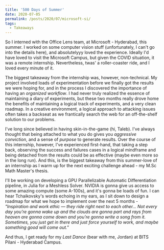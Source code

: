 ```yaml
---
title: '500 Days of Summer'
date: 2020-07-05
permalink: /posts/2020/07/microsoft-si/
tags:
  - Takeaways
---
```


So I interned with the Office Lens team, at Microsoft - Hyderabad, this summer. I worked on some computer vision stuff (unfortunately, I can't go into the details here), and absolutelyyy loved the experience. Ideally I'd have loved to visit the Microsoft Campus, but given the COVID situation, it was a remote internship. Nevertheless, twas' a roller-coaster ride, and I loved every minute of it.

The biggest takeaway from the internship was, however, non-technical. My project involved loads of experimentation before we finally got the results we were hoping for, and in the process I discovered the importance of having an _organized workflow_. I had never truly realized the essence of maintaining a diary of experiments, but these two months really drove home the benefits of maintaining a logical track of experiments, and a very clean roadmap. In a creative environment, a logical approach to attacking issues often takes a backseat as we frantically search the web for an off-the-shelf solution to our problems. 

I've long since believed in having skin-in-the-game (hi, Taleb). I've always thought that being attached to what you do gives you _aggressive conviction_, and a sense of _purpose_ to generate results. Over the course of this internship, however, I've experienced first-hand, that taking a step back, observing the success and failures cases in a logical mindframe and being detached from the results could be as effective (maybe even more so in the long run). And this, is the biggest takeaway from this summer-love of an internship as I warm up for the next exciting challenge ahead - my M.Sc Math Master's thesis. 

I'll be working on developing a GPU Parallelizable Automatic Differentiation pipeline, in Julia for a Meshless Solver. NVIDIA is gonna give us access to some amazing compute (some A-100s), and it's gonna be loads of fun. I can hear Tchaikovsky's words echoing in my ears, as I sit down to design a roadmap for what we hope to implement over the next 5 months - _"Inspiration and work ethic — they ride right next to each other... Not every day you’re gonna wake up and the clouds are gonna part and rays from heaven are gonna come down and you’re gonna write a song from it. Sometimes, you just get in there and just force yourself to work, and maybe something good will come out."_

And thus, I get ready for my _Last Dance_ (bear with me, Jordan) at BITS Pilani - Hyderabad Campus.
